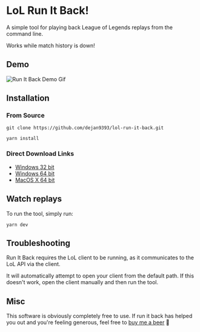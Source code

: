 # LoL Run It Back!

A simple tool for playing back League of Legends replays from the command line.

Works while match history is down!

## Demo

![Run It Back Demo Gif](demo/demo.gif)

## Installation

### From Source
```
git clone https://github.com/dejan9393/lol-run-it-back.git

yarn install
```

### Direct Download Links

* [Windows 32 bit](https://github.com/dejan9393/lol-run-it-back/releases/latest/download/lol-run-it-back-win-x86.exe)
* [Windows 64 bit](https://github.com/dejan9393/lol-run-it-back/releases/latest/download/lol-run-it-back-win-x64.exe)
* [MacOS X 64 bit](https://github.com/dejan9393/lol-run-it-back/releases/latest/download/lol-run-it-back-macos)

## Watch replays
To run the tool, simply run:

`yarn dev`

## Troubleshooting
Run It Back requires the LoL client to be running, as it communicates to the LoL API via the client.

It will automatically attempt to open your client from the default path. If this doesn't work, open the client manually and then run the tool.

## Misc

This software is obviously completely free to use.
If run it back has helped you out and you're feeling generous, feel free to [buy me a beer](https://paypal.me/dlukic93) 🍻
